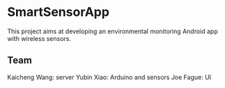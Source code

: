 # SmartSensorApp

This project aims at developing an environmental monitoring Android app with wireless sensors.

## Team
Kaicheng Wang: server
Yubin Xiao: Arduino and sensors
Joe Fague: UI

